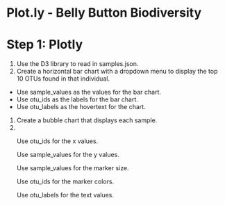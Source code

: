 <h1>Plot.ly  - Belly Button Biodiversity
</h1>
<h1>Step 1: Plotly</h1>

<ol>
  <li>Use the D3 library to read in samples.json.</li>


<li>Create a horizontal bar chart with a dropdown menu to display the top 10 OTUs found in that individual.</li>



</ol>
<ul>
  <li>Use sample_values as the values for the bar chart.</li>


<li>Use otu_ids as the labels for the bar chart.</li>


<li>Use otu_labels as the hovertext for the chart.</li>


</ul>
<ol><li>Create a bubble chart that displays each sample.<li></ol>


<ul>
Use otu_ids for the x values.


Use sample_values for the y values.


Use sample_values for the marker size.


Use otu_ids for the marker colors.


Use otu_labels for the text values.


</ul>



